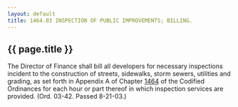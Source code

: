 ---
layout: default 
title: 1464.03 INSPECTION OF PUBLIC IMPROVEMENTS; BILLING.---

{{ page.title }}
----------------

The Director of Finance shall bill all developers for necessary
inspections incident to the construction of streets, sidewalks, storm
sewers, utilities and grading, as set forth in Appendix A of Chapter
[1464](58d37b9c.html) of the Codified Ordinances for each hour or part
thereof in which inspection services are provided. (Ord. 03-42. Passed
8-21-03.)
